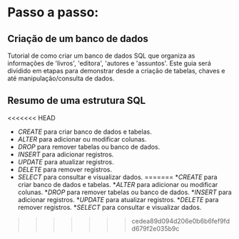 # Passo a passo: 
## Criação de um banco de dados 
Tutorial de como criar um banco de dados SQL que organiza as informações de 'livros', 'editora', 'autores e 'assuntos'. Este guia será dividido em etapas para demonstrar desde a criação de tabelas, chaves e até manipulação/consulta de dados.

## Resumo de uma estrutura SQL
<<<<<<< HEAD
* _CREATE_ para criar banco de dados e tabelas.
* _ALTER_ para adicionar ou modificar colunas.
* _DROP_ para remover tabelas ou banco de dados.
* _INSERT_ para adicionar registros.
* _UPDATE_ para atualizar registros.
* _DELETE_ para remover registros.
* _SELECT_ para consultar e visualizar dados.
=======
*_CREATE_ para criar banco de dados e tabelas.
*_ALTER_ para adicionar ou modificar colunas.
*_DROP_ para remover tabelas ou banco de dados.
*_INSERT_ para adicionar registros.
*_UPDATE_ para atualizar registros.
*_DELETE_ para remover registros.
*_SELECT_ para consultar e visualizar dados.
>>>>>>> cedea89d094d206e0b6b6fef9fdd679f2e035b9c
